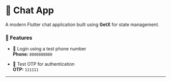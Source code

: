 # 📱 Chat App

A modern Flutter chat application built using **GetX** for state management.

### 🚀 Features

- 🔐 Login using a test phone number  
  **Phone:** `8080808080`

- 📩 Test OTP for authentication  
  **OTP:** `111111`

---


